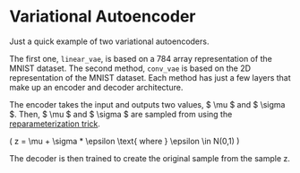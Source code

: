 # Variational Autoencoder

Just a quick example of two variational autoencoders.

The first one, `linear_vae`, is based on a 784 array representation of the MNIST dataset. The second method, `conv_vae` is based on the 2D representation of the MNIST dataset. Each method has just a few layers that make up an encoder and decoder architecture. 

The encoder takes the input and outputs two values, $ \mu $ and $ \sigma $. Then, $ \mu $ and $ \sigma $ are sampled from using the [reparameterization trick](https://arxiv.org/pdf/1312.6114.pdf).

\( z = \mu + \sigma * \epsilon \text{ where } \epsilon \in N(0,1) \)

The decoder is then trained to create the original sample from the sample z. 





